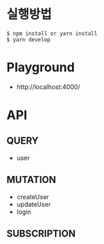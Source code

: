 # 실행방법
```
$ npm install or yarn install
$ yarn develop
```
# Playground
* http://localhost:4000/ 

# API
## QUERY
* user
## MUTATION
* createUser
* updateUser
* login
## SUBSCRIPTION